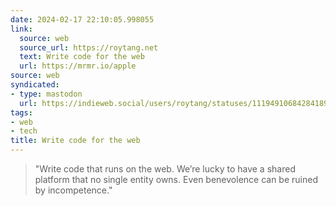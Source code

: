 ```yaml
---
date: 2024-02-17 22:10:05.998055
link:
  source: web
  source_url: https://roytang.net
  text: Write code for the web
  url: https://mrmr.io/apple
source: web
syndicated:
- type: mastodon
  url: https://indieweb.social/users/roytang/statuses/111949106842841894
tags:
- web
- tech
title: Write code for the web
---
```


> "Write code that runs on the web. We’re lucky to have a shared platform that no single entity owns. Even benevolence can be ruined by incompetence."